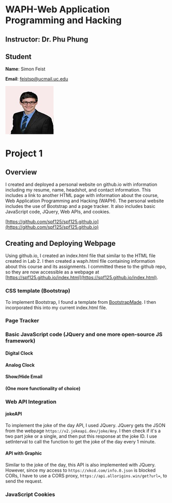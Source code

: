 # WAPH-Web Application Programming and Hacking

## Instructor: Dr. Phu Phung

## Student

**Name**: Simon Feist

**Email**: feistsp@ucmail.uc.edu

![Simon's headshot](images/Headshot.jpg)

# Project 1
## Overview

I created and deployed a personal website on github.io with information including my resume, name, headshot, and contact information. This includes a link to another HTML page with information about the course, Web Application Programming and Hacking (WAPH). The personal website includes the use of Bootstrap and a page tracker. It also includes basic JavaScript code, JQuery, Web APIs, and cookies.

[https://github.com/spf125/spf125.github.io](https://github.com/spf125/spf125.github.io)

## Creating and Deploying Webpage

Using github.io, I created an index.html file that similar to the HTML file created in Lab 2. I then created a waph.html file containing information about this course and its assignments. I committed these to the github repo, so they are now accessible as a webpage at [https://spf125.github.io/index.html](https://spf125.github.io/index.html).

### CSS template (Bootstrap)

To implement Bootstrap, I found a template from [BootstrapMade](https://bootstrapmade.com/). I then incorporated this into my current index.html file.

### Page Tracker



### Basic JavaScript code (JQuery and one more open-source JS framework)

#### Digital Clock



#### Analog Clock



#### Show/Hide Email



#### (One more functionality of choice)



### Web API Integration

#### jokeAPI

To implement the joke of the day API, I used JQuery. JQuery gets the JSON from the webpage `https://v2.jokeapi.dev/joke/Any`. I then check if it's a two part joke or a single, and then put this response at the joke ID. I use setInterval to call the function to get the joke of the day every 1 minute.

#### API with Graphic

Similar to the joke of the day, this API is also implemented with JQuery. However, since my access to `https://xkcd.com/info.0.json` is blocked CORs, I have to use a CORS proxy, `https://api.allorigins.win/get?url=`, to send the request. 

### JavaScript Cookies
